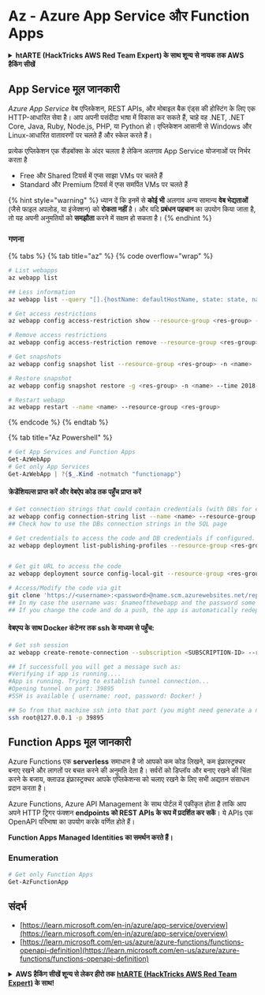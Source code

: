 # Az - Azure App Service और Function Apps

<details>

<summary><strong>htARTE (HackTricks AWS Red Team Expert) के साथ शून्य से नायक तक AWS हैकिंग सीखें</strong></summary>

HackTricks का समर्थन करने के अन्य तरीके:

* यदि आप चाहते हैं कि आपकी **कंपनी का विज्ञापन HackTricks में दिखाई दे** या **HackTricks को PDF में डाउनलोड करें**, तो [**सब्सक्रिप्शन प्लान्स**](https://github.com/sponsors/carlospolop) देखें!
* [**आधिकारिक PEASS & HackTricks स्वैग**](https://peass.creator-spring.com) प्राप्त करें
* [**The PEASS Family**](https://opensea.io/collection/the-peass-family) की खोज करें, हमारा विशेष [**NFTs**](https://opensea.io/collection/the-peass-family) संग्रह
* 💬 [**Discord group**](https://discord.gg/hRep4RUj7f) में **शामिल हों** या [**telegram group**](https://t.me/peass) में या **Twitter** पर 🐦 [**@carlospolopm**](https://twitter.com/carlospolopm) को **फॉलो करें**.
* [**HackTricks**](https://github.com/carlospolop/hacktricks) और [**HackTricks Cloud**](https://github.com/carlospolop/hacktricks-cloud) github repos में PRs सबमिट करके अपनी हैकिंग ट्रिक्स साझा करें।

</details>

## App Service मूल जानकारी

_Azure App Service_ वेब एप्लिकेशन, REST APIs, और मोबाइल बैक एंड्स की होस्टिंग के लिए एक HTTP-आधारित सेवा है। आप अपनी पसंदीदा भाषा में विकास कर सकते हैं, चाहे वह .NET, .NET Core, Java, Ruby, Node.js, PHP, या Python हो। एप्लिकेशन आसानी से Windows और Linux-आधारित वातावरणों पर चलते हैं और स्केल करते हैं।

प्रत्येक एप्लिकेशन एक सैंडबॉक्स के अंदर चलता है लेकिन अलगाव App Service योजनाओं पर निर्भर करता है

* Free और Shared टियर्स में एप्स साझा VMs पर चलते हैं
* Standard और Premium टियर्स में एप्स समर्पित VMs पर चलते हैं

{% hint style="warning" %}
ध्यान दें कि इनमें से **कोई भी** अलगाव अन्य सामान्य **वेब भेद्यताओं** (जैसे फाइल अपलोड, या इंजेक्शन) को **रोकता नहीं** है। और यदि **प्रबंधन पहचान** का उपयोग किया जाता है, तो यह अपनी अनुमतियों को **समझौता** करने में सक्षम हो सकता है।
{% endhint %}

### गणना

{% tabs %}
{% tab title="az" %}
{% code overflow="wrap" %}
```bash
# List webapps
az webapp list

## Less information
az webapp list --query "[].{hostName: defaultHostName, state: state, name: name, resourcegroup: resourceGroup}"

# Get access restrictions
az webapp config access-restriction show --resource-group <res-group> -n <name>

# Remove access restrictions
az webapp config access-restriction remove --resource-group <res-group> -n <name> --rule-name <rule-name>

# Get snapshots
az webapp config snapshot list --resource-group <res-group> -n <name>

# Restore snapshot
az webapp config snapshot restore -g <res-group> -n <name> --time 2018-12-11T23:34:16.8388367

# Restart webapp
az webapp restart --name <name> --resource-group <res-group>
```
{% endcode %}
{% endtab %}

{% tab title="Az Powershell" %}
```powershell
# Get App Services and Function Apps
Get-AzWebApp
# Get only App Services
Get-AzWebApp | ?{$_.Kind -notmatch "functionapp"}
```
#### क्रेडेंशियल्स प्राप्त करें और वेबऐप कोड तक पहुँच प्राप्त करें
```bash
# Get connection strings that could contain credentials (with DBs for example)
az webapp config connection-string list --name <name> --resource-group <res-group>
## Check how to use the DBs connection strings in the SQL page

# Get credentials to access the code and DB credentials if configured.
az webapp deployment list-publishing-profiles --resource-group <res-group> -n <name>


# Get git URL to access the code
az webapp deployment source config-local-git --resource-group <res-group> -n <name>

# Access/Modify the code via git
git clone 'https://<username>:<password>@name.scm.azurewebsites.net/repo-name.git'
## In my case the username was: $nameofthewebapp and the password some random chars
## If you change the code and do a push, the app is automatically redeployed
```
#### वेबएप्प के साथ Docker कंटेनर तक ssh के माध्यम से पहुँच:
```bash
# Get ssh session
az webapp create-remote-connection --subscription <SUBSCRIPTION-ID> --resource-group <RG-NAME> -n <APP-SERVICE-NAME>

## If successfull you will get a message such as:
#Verifying if app is running....
#App is running. Trying to establish tunnel connection...
#Opening tunnel on port: 39895
#SSH is available { username: root, password: Docker! }

## So from that machine ssh into that port (you might need generate a new ssh session to the jump host)
ssh root@127.0.0.1 -p 39895

```
## Function Apps मूल जानकारी

Azure Functions एक **serverless** समाधान है जो आपको कम कोड लिखने, कम इंफ्रास्ट्रक्चर बनाए रखने और लागतों पर बचत करने की अनुमति देता है। सर्वरों को डिप्लॉय और बनाए रखने की चिंता करने के बजाय, क्लाउड इंफ्रास्ट्रक्चर आपके एप्लिकेशन्स को चलाए रखने के लिए सभी अद्यतन संसाधन प्रदान करता है।

Azure Functions, Azure API Management के साथ पोर्टल में एकीकृत होता है ताकि आप अपने HTTP ट्रिगर फंक्शन **endpoints को REST APIs के रूप में प्रदर्शित कर सकें**। ये APIs एक OpenAPI परिभाषा का उपयोग करके वर्णित होते हैं।

**Function Apps Managed Identities का समर्थन करते हैं।**

### Enumeration
```powershell
# Get only Function Apps
Get-AzFunctionApp
```
## संदर्भ

* [https://learn.microsoft.com/en-in/azure/app-service/overview](https://learn.microsoft.com/en-in/azure/app-service/overview)
* [https://learn.microsoft.com/en-us/azure/azure-functions/functions-openapi-definition](https://learn.microsoft.com/en-us/azure/azure-functions/functions-openapi-definition)

<details>

<summary><strong>AWS हैकिंग सीखें शून्य से लेकर हीरो तक</strong> <a href="https://training.hacktricks.xyz/courses/arte"><strong>htARTE (HackTricks AWS Red Team Expert)</strong></a><strong> के साथ!</strong></summary>

HackTricks का समर्थन करने के अन्य तरीके:

* यदि आप चाहते हैं कि आपकी **कंपनी का विज्ञापन HackTricks में दिखाई दे** या **HackTricks को PDF में डाउनलोड करें**, तो [**सदस्यता योजनाएँ**](https://github.com/sponsors/carlospolop) देखें!
* [**आधिकारिक PEASS & HackTricks स्वैग**](https://peass.creator-spring.com) प्राप्त करें
* [**The PEASS Family**](https://opensea.io/collection/the-peass-family) की खोज करें, हमारा विशेष [**NFTs**](https://opensea.io/collection/the-peass-family) संग्रह
* 💬 [**Discord समूह**](https://discord.gg/hRep4RUj7f) में **शामिल हों** या [**telegram समूह**](https://t.me/peass) में शामिल हों या **Twitter** पर मुझे 🐦 [**@carlospolopm**](https://twitter.com/carlospolopm)** का अनुसरण करें.**
* **HackTricks** के [**github repos**](https://github.com/carlospolop/hacktricks) और [**HackTricks Cloud**](https://github.com/carlospolop/hacktricks-cloud) में PRs सबमिट करके अपनी हैकिंग तरकीबें साझा करें।

</details>
